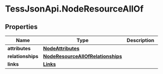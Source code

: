 # TessJsonApi.NodeResourceAllOf

## Properties

Name | Type | Description | Notes
------------ | ------------- | ------------- | -------------
**attributes** | [**NodeAttributes**](NodeAttributes.md) |  | [optional] 
**relationships** | [**NodeResourceAllOfRelationships**](NodeResourceAllOfRelationships.md) |  | [optional] 
**links** | [**Links**](Links.md) |  | [optional] 



